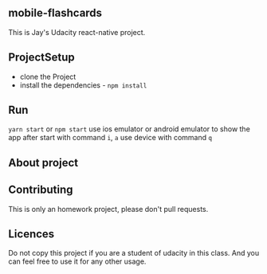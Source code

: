 ## mobile-flashcards
This is Jay's Udacity react-native project.

## ProjectSetup
* clone the Project
* install the dependencies - `npm install`

## Run
`yarn start` or `npm start`
use ios emulator or android emulator to show the app after start with command `i`, `a`
use device with command `q`

## About project

## Contributing
This is only an homework project, please don't pull requests.

## Licences
Do not copy this project if you are a student of udacity in this class. And you can feel free to use it for any other usage.
